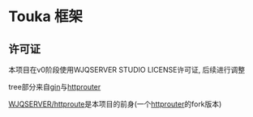 # Touka 框架

## 许可证

本项目在v0阶段使用WJQSERVER STUDIO LICENSE许可证, 后续进行调整

tree部分来自[gin](https://github.com/gin-gonic/gin)与[httprouter](https://github.com/julienschmidt/httprouter)

[WJQSERVER/httproute](https://github.com/WJQSERVER/httprouter)是本项目的前身(一个[httprouter](https://github.com/julienschmidt/httprouter)的fork版本)
